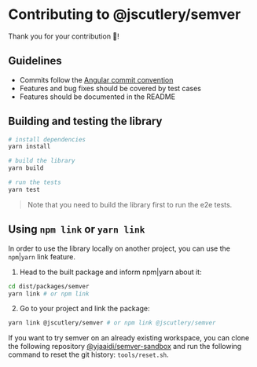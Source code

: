# Contributing to @jscutlery/semver

Thank you for your contribution 🤗!

## Guidelines

- Commits follow the [Angular commit convention](https://github.com/angular/angular/blob/22b96b9/CONTRIBUTING.md#-commit-message-guidelines)
- Features and bug fixes should be covered by test cases
- Features should be documented in the README

## Building and testing the library

```sh
# install dependencies
yarn install

# build the library
yarn build

# run the tests
yarn test
```

> Note that you need to build the library first to run the e2e tests.

## Using `npm link` or `yarn link`

In order to use the library locally on another project, you can use the `npm`|`yarn` link feature.

1. Head to the built package and inform npm|yarn about it:

```sh
cd dist/packages/semver
yarn link # or npm link
```

2. Go to your project and link the package:

```sh
yarn link @jscutlery/semver # or npm link @jscutlery/semver
```

If you want to try semver on an already existing workspace, you can clone the following repository [@yjaaidi/semver-sandbox](https://github.com/yjaaidi/semver-sandbox) and run the following command to reset the git history: `tools/reset.sh`.
